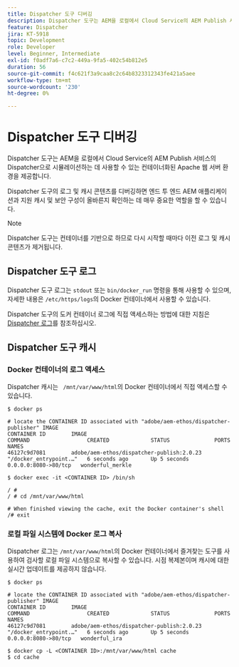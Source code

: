 ```yaml
---
title: Dispatcher 도구 디버깅
description: Dispatcher 도구는 AEM을 로컬에서 Cloud Service의 AEM Publish 서비스의 Dispatcher으로 시뮬레이션하는 데 사용할 수 있는 컨테이너화된 Apache 웹 서버 환경을 제공합니다. Dispatcher 도구의 로그 및 캐시 콘텐츠를 디버깅하면 엔드 투 엔드 AEM 애플리케이션과 지원 캐시 및 보안 구성이 올바른지 확인하는 데 매우 중요한 역할을 할 수 있습니다.
feature: Dispatcher
jira: KT-5918
topic: Development
role: Developer
level: Beginner, Intermediate
exl-id: f0adf7a6-c7c2-449a-9fa5-402c54b812e5
duration: 56
source-git-commit: f4c621f3a9caa8c2c64b8323312343fe421a5aee
workflow-type: tm+mt
source-wordcount: '230'
ht-degree: 0%

---
```


# Dispatcher 도구 디버깅

Dispatcher 도구는 AEM을 로컬에서 Cloud Service의 AEM Publish 서비스의 Dispatcher으로 시뮬레이션하는 데 사용할 수 있는 컨테이너화된 Apache 웹 서버 환경을 제공합니다.

Dispatcher 도구의 로그 및 캐시 콘텐츠를 디버깅하면 엔드 투 엔드 AEM 애플리케이션과 지원 캐시 및 보안 구성이 올바른지 확인하는 데 매우 중요한 역할을 할 수 있습니다.

>[!NOTE]
>
>Dispatcher 도구는 컨테이너를 기반으로 하므로 다시 시작할 때마다 이전 로그 및 캐시 콘텐츠가 제거됩니다.

## Dispatcher 도구 로그

Dispatcher 도구 로그는 `stdout` 또는 `bin/docker_run` 명령을 통해 사용할 수 있으며, 자세한 내용은 `/etc/https/logs`의 Docker 컨테이너에서 사용할 수 있습니다.

Dispatcher 도구의 도커 컨테이너 로그에 직접 액세스하는 방법에 대한 지침은 [Dispatcher 로그](./logs.md#dispatcher-logs)를 참조하십시오.

## Dispatcher 도구 캐시

### Docker 컨테이너의 로그 액세스

Dispatcher 캐시는 ` /mnt/var/www/html`의 Docker 컨테이너에서 직접 액세스할 수 있습니다.

```shell
$ docker ps

# locate the CONTAINER ID associated with "adobe/aem-ethos/dispatcher-publisher" IMAGE
CONTAINER ID        IMAGE                                       COMMAND                  CREATED             STATUS              PORTS                  NAMES
46127c9d7081        adobe/aem-ethos/dispatcher-publish:2.0.23   "/docker_entrypoint.…"   6 seconds ago       Up 5 seconds        0.0.0.0:8080->80/tcp   wonderful_merkle

$ docker exec -it <CONTAINER ID> /bin/sh

/ # 
/ # cd /mnt/var/www/html

# When finished viewing the cache, exit the Docker container's shell
/# exit
```

### 로컬 파일 시스템에 Docker 로그 복사

Dispatcher 로그는 `/mnt/var/www/html`의 Docker 컨테이너에서 즐겨찾는 도구를 사용하여 검사할 로컬 파일 시스템으로 복사할 수 있습니다. 시점 복제본이며 캐시에 대한 실시간 업데이트를 제공하지 않습니다.

```shell
$ docker ps

# locate the CONTAINER ID associated with "adobe/aem-ethos/dispatcher-publisher" IMAGE
CONTAINER ID        IMAGE                                       COMMAND                  CREATED             STATUS              PORTS                  NAMES
46127c9d7081        adobe/aem-ethos/dispatcher-publish:2.0.23   "/docker_entrypoint.…"   6 seconds ago       Up 5 seconds        0.0.0.0:8080->80/tcp   wonderful_ira

$ docker cp -L <CONTAINER ID>:/mnt/var/www/html cache 
$ cd cache
```
